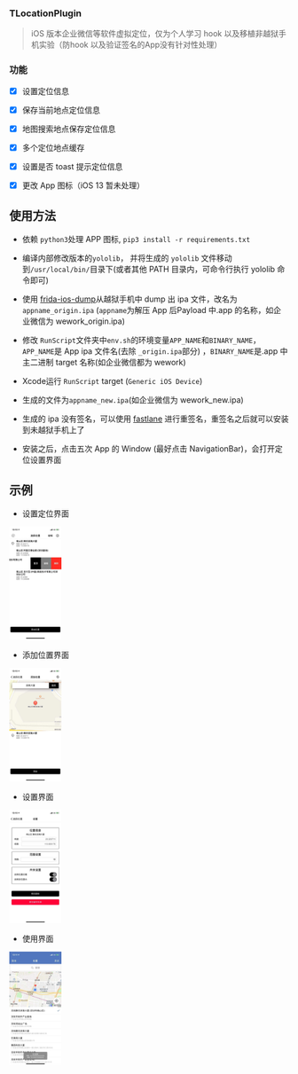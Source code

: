 ### TLocationPlugin

> iOS 版本企业微信等软件虚拟定位，仅为个人学习 hook 以及移植非越狱手机实验（防hook 以及验证签名的App没有针对性处理）

### 功能

- [x] 设置定位信息

- [x] 保存当前地点定位信息

- [x] 地图搜索地点保存定位信息

- [x] 多个定位地点缓存

- [x] 设置是否 toast 提示定位信息

- [x] 更改 App 图标（iOS 13 暂未处理）

## 使用方法

- 依赖 `python3`处理 APP 图标, `pip3 install -r requirements.txt`

- 编译内部修改版本的`yololib`， 并将生成的 `yololib` 文件移动到`/usr/local/bin/`目录下(或者其他 PATH 目录内，可命令行执行 yololib 命令即可)

- 使用 [frida-ios-dump](https://github.com/AloneMonkey/frida-ios-dump)从越狱手机中 dump 出 ipa 文件，改名为`appname_origin.ipa` (`appname`为解压 App 后Payload 中.app 的名称，如企业微信为 wework_origin.ipa)

- 修改 `RunScript`文件夹中`env.sh`的环境变量`APP_NAME`和`BINARY_NAME`，`APP_NAME`是 App ipa 文件名(去除 `_origin.ipa`部分) ，`BINARY_NAME`是.app 中主二进制 target 名称(如企业微信都为 wework)

- Xcode运行 `RunScript` target (`Generic iOS Device`)

- 生成的文件为`appname_new.ipa`(如企业微信为 wework_new.ipa)

- 生成的 ipa 没有签名，可以使用 [fastlane](https://github.com/fastlane/fastlane) 进行重签名，重签名之后就可以安装到未越狱手机上了

- 安装之后，点击五次 App 的 Window (最好点击 NavigationBar)，会打开定位设置界面

## 示例

- 设置定位界面

<img src="./img/1.jpeg" alt="选择虚拟定位" style="zoom:20%;" />

- 添加位置界面

<img src="./img/2.jpeg" alt="添加位置" style="zoom:20%;" />

- 设置界面

<img src="./img/3.jpeg" alt="设置" style="zoom:20%;" />

- 使用界面

<img src="./img/4.jpeg" alt="App使用" style="zoom:20%;" />



